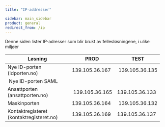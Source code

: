 ```yaml
---
title: "IP-addresser"

sidebar: main_sidebar
product: general
redirect_from: /ip
---
```


Denne siden lister IP-adresser som blir brukt av fellesløsningene, i ulike miljøer


| Løsning | PROD | TEST |
| - | - |-|
| Nye ID-porten (idporten.no) | 139.105.36.167 | 139.105.36.135|
| Nye ID-porten SAML | | 
| Ansattporten (ansattporten.no) | 139.105.36.165 | 139.105.36.133|
| Maskinporten | 139.105.36.164 | 139.105.36.132 |
| Kontaktregisteret (kontaktregisteret.no)|   139.105.36.169 | 139.105.36.137 |
